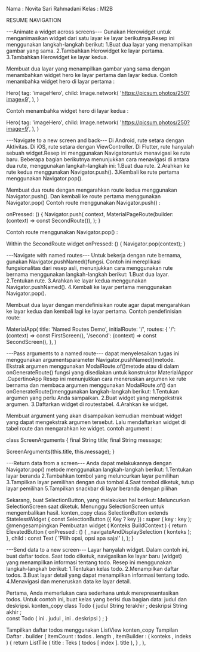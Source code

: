 Nama  : Novita Sari Rahmadani 
Kelas : MI2B

RESUME NAVIGATION

---Animate a widget across screens---
Gunakan Herowidget untuk menganimasikan widget dari satu layar ke layar berikutnya.Resep ini menggunakan langkah-langkah berikut:
1.Buat dua layar yang menampilkan gambar yang sama.
2.Tambahkan Herowidget ke layar pertama.
3.Tambahkan Herowidget ke layar kedua.

Membuat dua layar yang menampilkan gambar yang sama dengan menambahkan widget hero ke layar pertama dan layar kedua. Contoh menambahka widget hero di layar pertama :

Hero( tag: 'imageHero', child: Image.network( 'https://picsum.photos/250?image=9', ), )

Contoh menambahka widget hero di layar kedua :

Hero( tag: 'imageHero', child: Image.network( 'https://picsum.photos/250?image=9', ), )

---Navigate to a new screen and back---
Di Android, rute setara dengan Aktivitas. Di iOS, rute setara dengan ViewController. Di Flutter, rute hanyalah sebuah widget.Resep ini menggunakan Navigatoruntuk menavigasi ke rute baru.
Beberapa bagian berikutnya menunjukkan cara menavigasi di antara dua rute, menggunakan langkah-langkah ini:
1.Buat dua rute.
2.Arahkan ke rute kedua menggunakan Navigator.push().
3.Kembali ke rute pertama menggunakan Navigator.pop().

Membuat dua route dengan mengarahkan route kedua menggunakan Navigator.push(). Dan kembali ke route pertama menggunakan Navigator.pop() Contoh route menggunakan Navigator.push() :

onPressed: () { Navigator.push( context, MaterialPageRoute(builder: (context) => const SecondRoute()), ); }

Contoh route menggunakan Navigator.pop() :

Within the SecondRoute widget onPressed: () { Navigator.pop(context); }

---Navigate with named routes---
Untuk bekerja dengan rute bernama, gunakan Navigator.pushNamed()fungsi. Contoh ini mereplikasi fungsionalitas dari resep asli, menunjukkan cara menggunakan rute bernama menggunakan langkah-langkah berikut:
1.Buat dua layar.
2.Tentukan rute.
3.Arahkan ke layar kedua menggunakan Navigator.pushNamed().
4.Kembali ke layar pertama menggunakan Navigator.pop().

Membuat dua layar dengan mendefinisikan route agar dapat mengarahkan ke layar kedua dan kembali lagi ke layar pertama. Contoh pendefinisian route:

MaterialApp( title: 'Named Routes Demo', initialRoute: '/', routes: { '/': (context) => const FirstScreen(), '/second': (context) => const SecondScreen(), }, )

---Pass arguments to a named route---
dapat menyelesaikan tugas ini menggunakan argumentsparameter Navigator.pushNamed()metode. Ekstrak argumen menggunakan ModalRoute.of()metode atau di dalam onGenerateRoute() fungsi yang disediakan untuk konstruktor MaterialAppor .CupertinoApp
Resep ini menunjukkan cara meneruskan argumen ke rute bernama dan membaca argumen menggunakan ModalRoute.of() dan onGenerateRoute()menggunakan langkah-langkah berikut:
1.Tentukan argumen yang perlu Anda sampaikan.
2.Buat widget yang mengekstrak argumen.
3.Daftarkan widget di routestabel.
4.Arahkan ke widget.

Membuat argument yang akan disampaikan kemudian membuat widget yang dapat mengekstrak argumen tersebut. Lalu mendaftarkan widget di tabel route dan mengarahkan ke widget. contoh argument :

class ScreenArguments { final String title; final String message;

ScreenArguments(this.title, this.message); }

---Return data from a screen---
Anda dapat melakukannya dengan Navigator.pop() metode menggunakan langkah-langkah berikut:
1.Tentukan layar beranda
2.Tambahkan tombol yang meluncurkan layar pemilihan
3.Tampilkan layar pemilihan dengan dua tombol
4.Saat tombol diketuk, tutup layar pemilihan
5.Tampilkan snackbar di layar beranda dengan pilihan

Sekarang, buat SelectionButton, yang melakukan hal berikut:
Meluncurkan SelectionScreen saat diketuk.
Menunggu SelectionScreen untuk mengembalikan hasil.
konten_copy
class SelectionButton extends StatelessWidget { const SelectionButton ({ Key ? key }) : super ( key : key );    
  @mengesampingkan
  Pembuatan widget ( Konteks BuildContext ) { return ElevatedButton ( 
      onPressed : () { 
        _navigateAndDisplaySelection ( konteks ); }, 
      child : const Text ( 'Pilih opsi, opsi apa saja!' ), ); } 

---Send data to a new screen---
Layar hanyalah widget. Dalam contoh ini, buat daftar todos. Saat todo diketuk, navigasikan ke layar baru (widget) yang menampilkan informasi tentang todo. Resep ini menggunakan langkah-langkah berikut:
1.Tentukan kelas todo.
2.Menampilkan daftar todos.
3.Buat layar detail yang dapat menampilkan informasi tentang todo.
4.Menavigasi dan meneruskan data ke layar detail.

Pertama, Anda memerlukan cara sederhana untuk merepresentasikan todos. Untuk contoh ini, buat kelas yang berisi dua bagian data: judul dan deskripsi.
konten_copy
class Todo { judul String terakhir ; deskripsi String akhir ;  
  const Todo ( ini . judul , ini . deskripsi ) ; }  

Tampilkan daftar todos menggunakan ListView
konten_copy
Tampilan Daftar . builder ( 
  itemCount : todos . length , 
  itemBuilder : ( konteks , indeks ) { return ListTile ( 
      title : Teks ( todos [ index ]. title ), } , ),  
      


       




